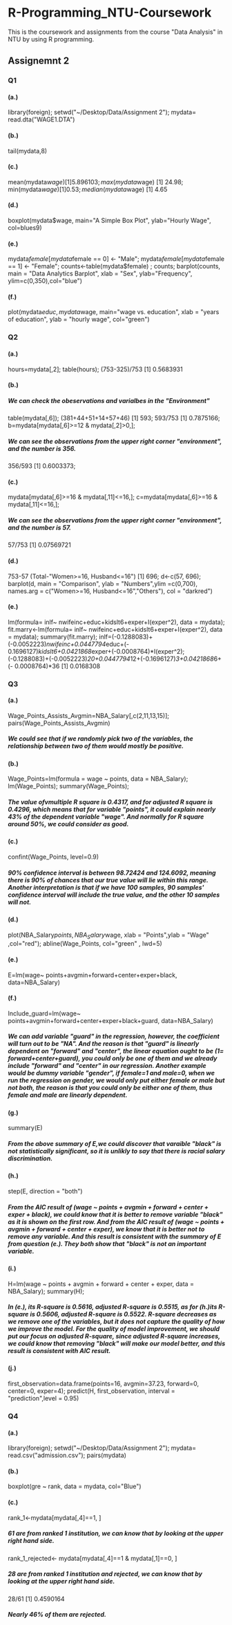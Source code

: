 # R-Programming_NTU-Coursework
This is the coursework and assignments from the course "Data Analysis" in NTU by using R programming. 

## Assignemnt 2


### Q1
#### (a.)
library(foreign);
setwd("~/Desktop/Data/Assignment 2");
mydata= read.dta("WAGE1.DTA")
#### (b.)
tail(mydata,8)
#### (c.)
mean(mydata$wage)
[1] 5.896103; 
max(mydata$wage)
[1] 24.98; 
min(mydata$wage)
[1] 0.53; 
median(mydata$wage)
[1] 4.65
#### (d.)
boxplot(mydata$wage, main="A Simple Box Plot", ylab="Hourly Wage", col=blues9)
#### (e.)
mydata$female[mydata$female == 0] <- "Male";
mydata$female[mydata$female == 1] <- "Female";
counts<-table(mydata$female) ;
counts; 
barplot(counts, main = "Data Analytics Barplot", xlab = "Sex", ylab="Frequency", ylim=c(0,350),col="blue")
#### (f.)
plot(mydata$educ,mydata$wage, main="wage vs. education", xlab = "years of education", ylab = "hourly wage", col="green")


### Q2
#### (a.)
hours=mydata[,2]; 
table(hours); 
(753-325)/753
[1] 0.5683931
#### (b.)
##### We can check the obeservations and varialbes in the "Environment"
table(mydata[,6]); 
(381+44+51+14+57+46)
[1] 593; 
593/753
[1] 0.7875166; 
b=mydata[mydata[,6]>=12 & mydata[,2]>0,]; 
##### We can see the observations from the upper right corner "environment", and the number is 356.
356/593
[1] 0.6003373; 
#### (c.)
mydata[mydata[,6]>=16 & mydata[,11]<=16,]; 
c=mydata[mydata[,6]>=16 & mydata[,11]<=16,]; 
##### We can see the observations from the upper right corner "environment", and the number is 57.
57/753
[1] 0.07569721
#### (d.)
753-57 (Total-"Women>=16, Husband<=16")
[1] 696; 
d<-c(57, 696); 
barplot(d, main = "Comparison", ylab = "Numbers",ylim =c(0,700), names.arg = c("Women>=16, Husband<=16","Others"), col = "darkred")
#### (e.)
lm(formula= inlf~ nwifeinc+educ+kidslt6+exper+I(exper^2), data = mydata); 
fit.marry<-lm(formula= inlf~ nwifeinc+educ+kidslt6+exper+I(exper^2), data = mydata); 
summary(fit.marry); 
inlf=(-0.1288083)+(-0.0052223)*nwifeinc+0.0447794*educ+(- 0.1696127)*kidslt6+0.0421868*exper+(-0.0008764)*I(exper^2); 
(-0.1288083)+(-0.0052223)*20+0.0447794*12+(-0.1696127)*3+0.0421868*6+(- 0.0008764)*36
[1] 0.0168308


### Q3
#### (a.)
Wage_Points_Assists_Avgmin=NBA_Salary[,c(2,11,13,15)]; 
pairs(Wage_Points_Assists_Avgmin)
##### We could see that if we randomly pick two of the variables, the relationship between two of them would mostly be positive.
#### (b.)
Wage_Points=lm(formula = wage ~ points, data = NBA_Salary); 
lm(Wage_Points); 
summary(Wage_Points); 
##### The value ofvmultiple R square is 0.4317, and for adjusted R square is 0.4296, which means that for variable "points", it could explain nearly 43% of the dependent variable "wage". And normally for R square around 50%, we could consider as good.
#### (c.)
confint(Wage_Points, level=0.9)
##### 90% confidence interval is between 98.72424 and 124.6092, meaning there is 90% of chances that our true value will lie within this range. Another interpretation is that if we have 100 samples, 90 samples' confidence interval will include the true value, and the other 10 samples will not.
#### (d.)
plot(NBA_Salary$points,NBA_Salary$wage, xlab = "Points",ylab = "Wage" ,col="red"); 
abline(Wage_Points, col="green" , lwd=5)
#### (e.)
E=lm(wage~ points+avgmin+forward+center+exper+black, data=NBA_Salary)
#### (f.)
Include_guard=lm(wage~ points+avgmin+forward+center+exper+black+guard, data=NBA_Salary)
##### We can add variable "guard" in the regression, however, the coefficient will turn out to be "NA". And the reason is that "guard" is linearly dependent on "forward" and "center", the linear equation ought to be (1= forward+center+guard), you could only be one of them and we already include "forward" and "center" in our regression. Another example would be dummy variable "gender", if female=1 and male=0, when we run the regression on gender, we would only put either female or male but not both, the reason is that you could only be either one of them, thus female and male are linearly dependent.
#### (g.)
summary(E)
##### From the above summary of E,we could discover that varaible "black" is not statistically significant, so it is unlikly to say that there is racial salary discrimination.
#### (h.)
step(E, direction = "both")
##### From the AIC result of (wage ~ points + avgmin + forward + center + exper + black), we could know that it is better to remove variable "black" as it is shown on the first row. And from the AIC result of (wage ~ points + avgmin + forward + center + exper), we know that it is better not to remove any variable. And this result is consistent with the summary of E from question (e.). They both show that "black" is not an important variable.
#### (i.)
H=lm(wage ~ points + avgmin + forward + center + exper, data = NBA_Salary); 
summary(H); 
##### In (e.), its R-square is 0.5616, adjusted R-square is 0.5515, as for (h.)its R-square is 0.5606, adjusted R-square is 0.5522. R-square decreases as we remove one of the variables, but it does not capture the quality of how we improve the model. For the quality of model improvement, we should put our focus on adjusted R-square, since adjusted R-square increases, we could know that removing "black" will make our model better, and this result is consistent with AIC result.
#### (j.)
first_observation=data.frame(points=16, avgmin=37.23, forward=0, center=0, exper=4); 
predict(H, first_observation, interval = "prediction",level = 0.95)

### Q4
#### (a.)
library(foreign); 
setwd("~/Desktop/Data/Assignment 2"); 
mydata= read.csv("admission.csv"); 
pairs(mydata)
#### (b.)
boxplot(gre ~ rank, data = mydata, col="Blue")
#### (c.)
rank_1<-mydata[mydata[,4]==1, ]
##### 61 are from ranked 1 institution, we can know that by looking at the upper right hand side.
rank_1_rejected<- mydata[mydata[,4]==1 & mydata[,1]==0, ]
##### 28 are from ranked 1 institution and rejected, we can know that by looking at the upper right hand side.
28/61
[1] 0.4590164
##### Nearly 46% of them are rejected.
